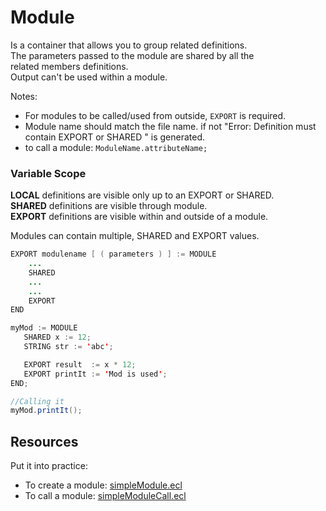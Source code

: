 # Module

Is a container that allows you to group related definitions. The parameters passed to the module are shared by all the related members definitions.\
Output can't be used within a module.

Notes:

- For modules to be called/used from outside, `EXPORT` is required.
- Module name should match the file name. if not "Error: Definition must contain EXPORT or SHARED " is generated.
- to call a module: `ModuleName.attributeName;`

### Variable Scope

**LOCAL** definitions are visible only up to an EXPORT or SHARED.\
**SHARED** definitions are visible through module.\
**EXPORT** definitions are visible within and outside of a module.

Modules can contain multiple, SHARED and EXPORT values.

```java
EXPORT modulename [ ( parameters ) ] := MODULE
    ...
    SHARED
    ...
    ...
    EXPORT
END
```

```java
myMod := MODULE
   SHARED x := 12;
   STRING str := 'abc';

   EXPORT result  := x * 12;
   EXPORT printIt := 'Mod is used';
END;

//Calling it
myMod.printIt();
```

## Resources

Put it into practice:

- To create a module: [simpleModule.ecl](https://ide.hpccsystems.com/workspaces/share/291d17d9-e5cb-4fac-83c2-ac5997c28a31)
- To call a module: [simpleModuleCall.ecl](https://ide.hpccsystems.com/workspaces/share/291d17d9-e5cb-4fac-83c2-ac5997c28a31)
